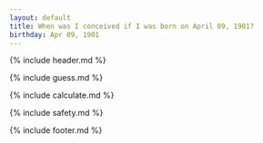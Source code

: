 ```yaml
---
layout: default
title: When was I conceived if I was born on April 09, 1901?
birthday: Apr 09, 1901
---
```


{% include header.md %}

{% include guess.md %}

{% include calculate.md %}

{% include safety.md %}

{% include footer.md %}



